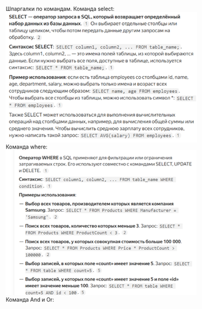 Шпаргалки по командам.
Команда select:
![Команда select:](https://github.com/777Artem-Led/333/blob/main/2025-05-10_13-22-01.png)
Команда where:
![Команда select:](https://github.com/777Artem-Led/333/blob/main/2025-05-10_15-45-27.png)
Команда And и Or: 

